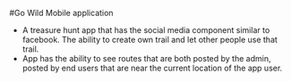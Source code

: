 #Go Wild Mobile application

- A treasure hunt app that has the social media component similar to facebook. The ability to create own trail and let other people use that trail.
- App has the ability to see routes that are both posted by the admin, posted by end users that are near the current location of the app user.


